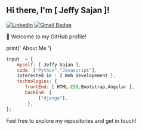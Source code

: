 ## Hi there, I'm [ Jeffy Sajan ]!

[![Linkedin](https://img.shields.io/badge/-LinkedIn-222222?style=flat-square&logo=Linkedin&logoColor=white&link=https://https://www.linkedin.com/in/jeffy-sajan-11562a215/)](https://www.linkedin.com/in/jeffy-sajan-11562a215/)
[![Gmail Badge](https://img.shields.io/badge/-gmail-c14438?style=flat-square&logo=Gmail&logoColor=white&link=mailto:jeffysajan9400@gmail.com)](mailto:jeffysajan9400@gmail.com)

👋 Welcome to my GitHub profile!

print(' About Me  ')

```javascript
input  = {
    myself: [ Jeffy Sajan ],
    code: ["Python","Javascript"],
    interested in : [ Web Developement ],
    technologies: {
       frontEnd: [ HTML,CSS,Bootstrap,Angular ],
       backEnd: {
            ["django"],
        },
};
```


Feel free to explore my repositories and get in touch!



